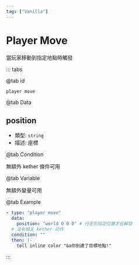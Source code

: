 ```yaml
---
tag: ["Vanilla"]
---
```


# Player Move

當玩家移動到指定地點時觸發

::: tabs

@tab id

`player move`

@tab Data

## position <Badge text="必須" type="tip"/>

- 類型: `string`
- 描述: 座標

@tab Condition

無額外 kether 條件可用

@tab Variable

無額外變量可用

@tab Example

```yaml
- type: "player move"
  data:
    position: "world 0 0 0" # 行走到指定位置才会解锁
  # 没有相关 kether 动作
  condition: ""
  then: |-
    tell inline color "&a你到達了目標地點!"
```

:::
